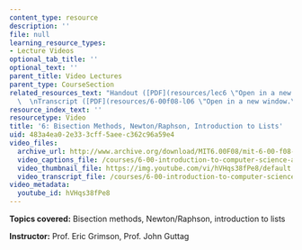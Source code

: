 ```yaml
---
content_type: resource
description: ''
file: null
learning_resource_types:
- Lecture Videos
optional_tab_title: ''
optional_text: ''
parent_title: Video Lectures
parent_type: CourseSection
related_resources_text: "Handout ([PDF](resources/lec6 \"Open in a new window.\"))\
  \  \nTranscript ([PDF](resources/6-00f08-l06 \"Open in a new window.\"))"
resource_index_text: ''
resourcetype: Video
title: '6: Bisection Methods, Newton/Raphson, Introduction to Lists'
uid: 483a4ea0-2e33-3cff-5aee-c362c96a59e4
video_files:
  archive_url: http://www.archive.org/download/MIT6.00F08/mit-6-00-f08-lec06_300k.mp4
  video_captions_file: /courses/6-00-introduction-to-computer-science-and-programming-fall-2008/b053a8bea3975d5cbd8cccd000ee5b6c_hVHqs38fPe8.vtt
  video_thumbnail_file: https://img.youtube.com/vi/hVHqs38fPe8/default.jpg
  video_transcript_file: /courses/6-00-introduction-to-computer-science-and-programming-fall-2008/335f2f35a693124c5f86e310cb1d62dc_hVHqs38fPe8.pdf
video_metadata:
  youtube_id: hVHqs38fPe8
---
```


**Topics covered:** Bisection methods, Newton/Raphson, introduction to lists

**Instructor:** Prof. Eric Grimson, Prof. John Guttag